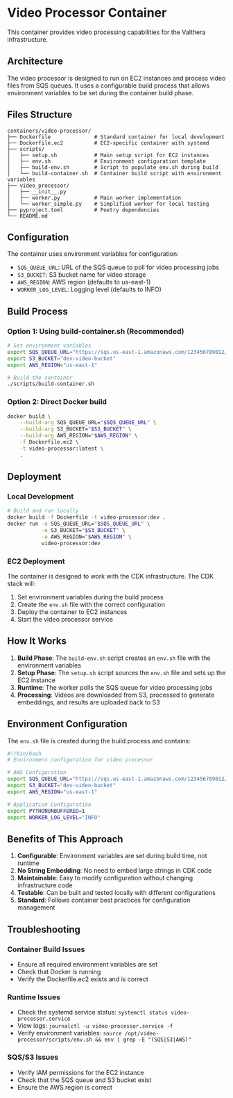 # Video Processor Container

This container provides video processing capabilities for the Valthera infrastructure.

## Architecture

The video processor is designed to run on EC2 instances and process video files from SQS queues. It uses a configurable build process that allows environment variables to be set during the container build phase.

## Files Structure

```
containers/video-processor/
├── Dockerfile              # Standard container for local development
├── Dockerfile.ec2          # EC2-specific container with systemd
├── scripts/
│   ├── setup.sh            # Main setup script for EC2 instances
│   ├── env.sh              # Environment configuration template
│   ├── build-env.sh        # Script to populate env.sh during build
│   └── build-container.sh  # Container build script with environment variables
├── video_processor/
│   ├── __init__.py
│   ├── worker.py           # Main worker implementation
│   └── worker_simple.py    # Simplified worker for local testing
├── pyproject.toml          # Poetry dependencies
└── README.md
```

## Configuration

The container uses environment variables for configuration:

- `SQS_QUEUE_URL`: URL of the SQS queue to poll for video processing jobs
- `S3_BUCKET`: S3 bucket name for video storage
- `AWS_REGION`: AWS region (defaults to us-east-1)
- `WORKER_LOG_LEVEL`: Logging level (defaults to INFO)

## Build Process

### Option 1: Using build-container.sh (Recommended)

```bash
# Set environment variables
export SQS_QUEUE_URL="https://sqs.us-east-1.amazonaws.com/123456789012/dev-video-queue"
export S3_BUCKET="dev-video-bucket"
export AWS_REGION="us-east-1"

# Build the container
./scripts/build-container.sh
```

### Option 2: Direct Docker build

```bash
docker build \
    --build-arg SQS_QUEUE_URL="$SQS_QUEUE_URL" \
    --build-arg S3_BUCKET="$S3_BUCKET" \
    --build-arg AWS_REGION="$AWS_REGION" \
    -f Dockerfile.ec2 \
    -t video-processor:latest \
    .
```

## Deployment

### Local Development

```bash
# Build and run locally
docker build -f Dockerfile -t video-processor:dev .
docker run -e SQS_QUEUE_URL="$SQS_QUEUE_URL" \
           -e S3_BUCKET="$S3_BUCKET" \
           -e AWS_REGION="$AWS_REGION" \
           video-processor:dev
```

### EC2 Deployment

The container is designed to work with the CDK infrastructure. The CDK stack will:

1. Set environment variables during the build process
2. Create the `env.sh` file with the correct configuration
3. Deploy the container to EC2 instances
4. Start the video processor service

## How It Works

1. **Build Phase**: The `build-env.sh` script creates an `env.sh` file with the environment variables
2. **Setup Phase**: The `setup.sh` script sources the `env.sh` file and sets up the EC2 instance
3. **Runtime**: The worker polls the SQS queue for video processing jobs
4. **Processing**: Videos are downloaded from S3, processed to generate embeddings, and results are uploaded back to S3

## Environment Configuration

The `env.sh` file is created during the build process and contains:

```bash
#!/bin/bash
# Environment configuration for video processor

# AWS Configuration
export SQS_QUEUE_URL="https://sqs.us-east-1.amazonaws.com/123456789012/dev-video-queue"
export S3_BUCKET="dev-video-bucket"
export AWS_REGION="us-east-1"

# Application Configuration
export PYTHONUNBUFFERED=1
export WORKER_LOG_LEVEL="INFO"
```

## Benefits of This Approach

1. **Configurable**: Environment variables are set during build time, not runtime
2. **No String Embedding**: No need to embed large strings in CDK code
3. **Maintainable**: Easy to modify configuration without changing infrastructure code
4. **Testable**: Can be built and tested locally with different configurations
5. **Standard**: Follows container best practices for configuration management

## Troubleshooting

### Container Build Issues

- Ensure all required environment variables are set
- Check that Docker is running
- Verify the Dockerfile.ec2 exists and is correct

### Runtime Issues

- Check the systemd service status: `systemctl status video-processor.service`
- View logs: `journalctl -u video-processor.service -f`
- Verify environment variables: `source /opt/video-processor/scripts/env.sh && env | grep -E "(SQS|S3|AWS)"`

### SQS/S3 Issues

- Verify IAM permissions for the EC2 instance
- Check that the SQS queue and S3 bucket exist
- Ensure the AWS region is correct
